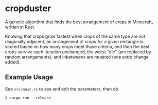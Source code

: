 # cropduster

A genetic algorithm that finds the best arrangement of crops in Minecraft,
written in Rust.

Knowing that crops grow fastest when crops of the same type are not diagonally
adjacent, an arrangement of crops for a given rectangle is scored based on how
many crops meet those criteria, and then the best crops survive each iteration
unchanged, the worst "die" (are replaced by random arrangements), and
inbetweens are mutated (one extra change added).

## Example Usage

See `src/main.rs` to see and edit the parameters, then do:

```
$ cargo run --release
```
